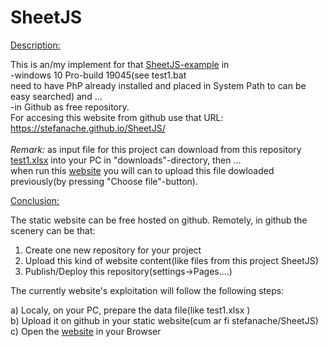 # SheetJS
<a href="https://stefanache.github.io/SheetJS/">Description:</a>

This is an/my implement for that <a title="Thanks a lot for this product"  href="https://jstool.gitlab.io/demo/sheetjs-xlsx-js/">SheetJS-example</a> in <br/>
-windows 10 Pro-build 19045(see test1.bat <br/>need to have PhP already installed and placed in System Path to can be easy searched) and ...<br/>
-in Github as free repository.<br/> 
 For accesing this website from github use that URL:   https://stefanache.github.io/SheetJS/<br/>
<br/><i>Remark:</i>
as input file for this project can download from this repository[ test1.xlsx](https://github.com/stefanache/SheetJS/blob/main/test1.xlsx) into your PC in "downloads"-directory, 
then ...
<br/>when run this <a href="https://stefanache.github.io/SheetJS/">website</a> you will can to upload this file dowloaded previously(by pressing "Choose file"-button).

<a href="https://stefanache.github.io/SheetJS/">Conclusion:</a>

The static website can be free hosted on github.
Remotely, in github the scenery can be that:
1) Create one new repository for your project
2) Upload this kind of website content(like files from this project SheetJS)
3) Publish/Deploy this repository(settings->Pages....)

   
The currently website's exploitation will follow the following steps:

a) Localy, on your PC, prepare the data file(like test1.xlsx )<br/>
b) Upload it on github in your static website(cum ar fi  stefanache/SheetJS)<br/>
c) Open the <a href="https://stefanache.github.io/SheetJS/">website</a> in your Browser
